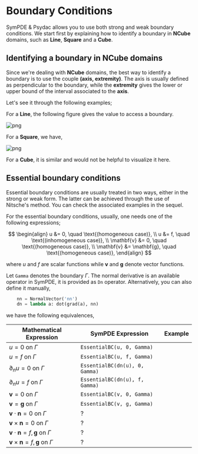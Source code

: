 # Boundary Conditions


SymPDE & Psydac allows you to use both strong and weak boundary conditions.
We start first by explaining how to identify a boundary in **NCube** domains, such as **Line**, **Square** and a **Cube**.

## Identifying a boundary in **NCube** domains

Since we're dealing with **NCube** domains, the best way to identify a boundary is to use the couple **(axis, extremity)**. The axis is usually defined as perpendicular to the boundary, while the **extremity** gives the lower or upper bound of the interval associated to the **axis**. 

Let's see it through the following examples;

For a **Line**, the following figure gives the value to access a boundary.

![png](images/boundary-conditions/line-boundaries.png)

For a **Square**, we have,

![png](images/boundary-conditions/square-boundaries.png)

For a **Cube**, it is similar and would not be helpful to visualize it here.

## Essential boundary conditions

Essential boundary conditions are usually treated in two ways, either in the strong or weak form. The latter can be achieved through the use of Nitsche's method. You can check the associated examples in the sequel.

For the essential boundary conditions, usually, one needs one of the following expressions;

$$
\begin{align}
u &= 0, \quad \text{(homogeneous case)}, \\
u &= f, \quad \text{(inhomogeneous case)}, \\
\mathbf{v} &= 0, \quad \text{(homogeneous case)}, \\
\mathbf{v} &= \mathbf{g}, \quad \text{(homogeneous case)}, 
\end{align}
$$

where $u$ and $f$ are scalar functions while $\mathbf{v}$ and $\mathbf{g}$ denote vector functions. 


Let `Gamma` denotes the boundary $\Gamma$.
The normal derivative is an available operator in SymPDE, it is provided as `Dn` operator. Alternatively, you can also define it manually,

```python
    nn = NormalVector('nn')
    dn = lambda a: dot(grad(a), nn)
```


we have the following equivalences,

| Mathematical Expression                                   | SymPDE Expression              |                Example             |
| --------------------------------------------------------- | ------------------------------ | ---------------------------------- |
| $u = 0$ on $\Gamma$                                       | `EssentialBC(u, 0, Gamma)`     |                                    |
| $u = f$ on $\Gamma$                                       | `EssentialBC(u, f, Gamma)`     |                                    |
| $\partial_n u = 0$ on $\Gamma$                            | `EssentialBC(dn(u), 0, Gamma)` |                                    |
| $\partial_n u = f$ on $\Gamma$                            | `EssentialBC(dn(u), f, Gamma)` |                                    |
| $\mathbf{v} = 0$ on $\Gamma$                              | `EssentialBC(v, 0, Gamma)`     |                                    |
| $\mathbf{v} = \mathbf{g}$ on $\Gamma$                     | `EssentialBC(v, g, Gamma)`     |                                    |
| $\mathbf{v} \cdot \mathbf{n} = 0$ on $\Gamma$             | ?                              |                                    |
| $\mathbf{v} \times \mathbf{n} = 0$ on $\Gamma$            | ?                              |                                    |
| $\mathbf{v} \cdot \mathbf{n} = f,\mathbf{g}$ on $\Gamma$  | ?                              |                                    |
| $\mathbf{v} \times \mathbf{n} = f,\mathbf{g}$ on $\Gamma$ | ?                              |                                    |

